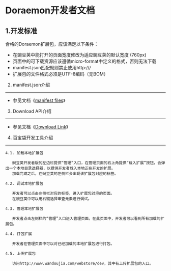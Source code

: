 Doraemon开发者文档
================
1.开发标准
----------
合格的Doraemon扩展包，应该满足以下条件：

- 在豌豆荚中能打开的页面宽度修改为适应豌豆荚的默认宽度 (760px)
- 页面中的可下载资源应该遵循micro-format中定义的格式，否则无法下载
- manifest.json匹配规则禁止使用http://*/*
- 扩展包的文件格式必须是UTF-8编码（无BOM）

2. manifest.json介绍
-------

* 参见文档《[manifest files]》

3. Download API介绍
-------

* 参见文档《[Download Link]》

4. 百宝袋开发工具介绍
-------

    4.1. 加载本地扩展包

       豌豆荚开发者版的左边栏提供“管理”入口，在管理页面的右上角提供“载入扩展”按钮，会弹出一个本地目录选择器，以提供开发者载入本地正在开发的扩展。
       加载完成之后，在豌豆荚的左侧栏会出现该扩展包对应的标签。

    4.2. 调试本地扩展包

       开发者可以点击左侧栏对应的标签，进入扩展包对应的页面。
       在豌豆荚中可以用右键选择审查元素进行调试。

    4.3. 管理本地扩展包

       开发者点击左侧栏的“管理”入口进入管理页面。在此页面中，开发者可以看到所有加载的扩展包。

    4.4. 打包扩展

       开发者在管理页面中可以对已经加载的本地扩展包进行打包。

    4.5. 上传扩展包

       访问http://www.wandoujia.com/webstore/dev，其中有上传扩展包的入口。

  [manifest files]: https://github.com/wandoulabs/developer-documents/blob/master/Doraemon/Manifest%20Files.md
  [Download Link]: https://github.com/wandoulabs/developer-documents/blob/master/Doraemon/Download%20Link.md